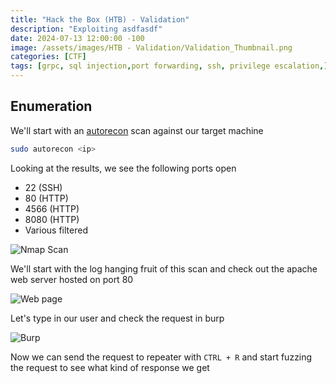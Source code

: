 ```yaml
--- 
title: "Hack the Box (HTB) - Validation"
description: "Exploiting asdfasdf"
date: 2024-07-13 12:00:00 -100
image: /assets/images/HTB - Validation/Validation_Thumbnail.png
categories: [CTF]
tags: [grpc, sql injection,port forwarding, ssh, privilege escalation,]    # TAG names should always be lowercase
---
```


## Enumeration

We'll start with an [autorecon](https://github.com/Tib3rius/AutoRecon) scan against our target machine

```bash
sudo autorecon <ip>
```

Looking at the results, we see the following ports open

- 22 (SSH)
- 80 (HTTP)
- 4566 (HTTP)
- 8080 (HTTP)
- Various filtered

![Nmap Scan](/assets/images/HTB%20-%20Validation/Nmap%20scan_validated.png)

We'll start with the log hanging fruit of this scan and check out the apache web server hosted on port 80

![Web page](/assets/images/HTB%20-%20Validation/Web%20page.png)

Let's type in our user and check the request in burp

![Burp](/assets/images/HTB%20-%20Validation/inital%20Burp.png)

Now we can send the request to repeater with `CTRL + R` and start fuzzing the request to see what kind of response we get
